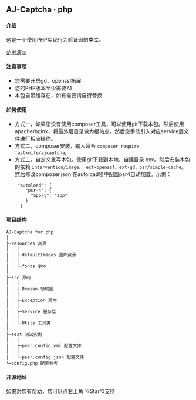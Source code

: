 AJ-Captcha · php
----

#### 介绍

这是一个使用PHP实现行为验证码的类库。

 [范例演示](./demo.md)

#### 注意事项

* 您需要开启gd、openssl拓展
* 您的PHP版本至少需要7.1
* 本包自带缓存在，如有需要请自行替换

#### 如何使用
* 方式一，如果您没有使用composer工具，可以使用git下载本包。然后使用apache/nginx，将最外层目录做为根站点。然后您手动引入对应service层文件进行相应操作。
* 方式二，composer安装，输入命令 `composer require fastknife/ajcaptcha`; 
* 方式三，自定义重写本包。使用git下载到本地，自建目录 xxx。然后安装本包的依赖 `intervention/image、 ext-openssl、ext-gd、psr/simple-cache`。然后修改composer.json 在autoload项中配置psr4自动加载。示例：
    ```
     "autoload": {
        "psr-4": {
          "app\\": "app"
        }
      }
    ```
#### 项目结构

```
AJ-Captcha for php
│
├─resources 资源
│	│
│	├─defaultImages 图片资源
│	│
│	└─fonts 字体
│
├─src 源码
│	│
│	├─Domian 领域层
│	│
│	├─Exception 异常
│	│
│	├─Service 服务层
│	│
│	└─Utils 工具类
│
├─test 测试实例
│	│
│	├─pear.config.yml 配置文件
│	│
│	└─pear.config.json 配置文件
└─config.php 配置参考

```

#### 开源地址

如果对您有帮助，您可以点右上角 💘Star💘支持
